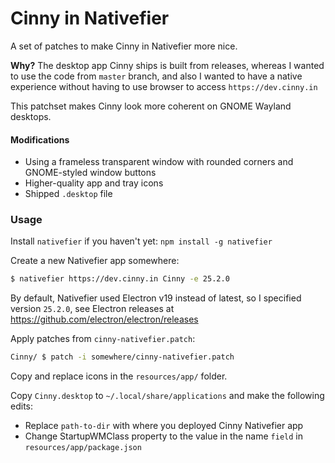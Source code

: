 # Cinny in Nativefier

A set of patches to make Cinny in Nativefier more nice.

**Why?** The desktop app Cinny ships is built from releases, whereas I wanted to use the code from `master` branch, and also I wanted to have a native experience without having to use browser to access `https://dev.cinny.in`

This patchset makes Cinny look more coherent on GNOME Wayland desktops.

#### Modifications
- Using a frameless transparent window with rounded corners and GNOME-styled window buttons
- Higher-quality app and tray icons
- Shipped `.desktop` file

### Usage
Install `nativefier` if you haven't yet: `npm install -g nativefier`

Create a new Nativefier app somewhere:
```bash
$ nativefier https://dev.cinny.in Cinny -e 25.2.0
```
By default, Nativefier used Electron v19 instead of latest, so I specified version `25.2.0`, see Electron releases at https://github.com/electron/electron/releases

Apply patches from `cinny-nativefier.patch`:
```bash
Cinny/ $ patch -i somewhere/cinny-nativefier.patch
```

Copy and replace icons in the `resources/app/` folder.

Copy `Cinny.desktop` to `~/.local/share/applications` and make the following edits:
- Replace `path-to-dir` with where you deployed Cinny Nativefier app
- Change StartupWMClass property to the value in the name `field` in `resources/app/package.json`
